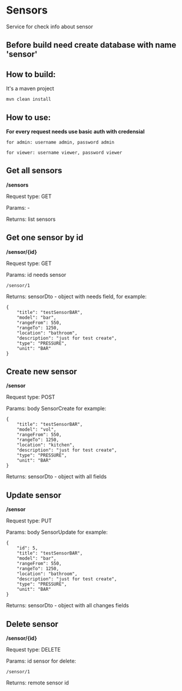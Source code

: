 # Sensors
Service for check info about sensor

## Before build need create database with name 'sensor'

## How to build:
It's a maven project
```
mvn clean install
```
## How to use:

**For every request needs use basic auth with credensial**

```
for admin: username admin, password admin
```

```
for viewer: username viewer, password viewer
```


## Get all sensors

**/sensors**  

Request type: GET  

Params: -

Returns: list sensors

## Get one sensor by id

**/sensor/{id}**

Request type: GET 

Params: id needs sensor
```
/sensor/1
```
Returns: sensorDto  - object with needs field, for example:
```
{
    "title": "testSensorBAR",
    "model": "bar",
    "rangeFrom": 550,
    "rangeTo": 1250,
    "location": "bathroom",
    "description": "just for test create",
    "type": "PRESSURE",
    "unit": "BAR"
}
```

## Create new sensor

**/sensor**  

Request type: POST  

Params: body SensorCreate for example:

```
{
    "title": "testSensorBAR",
    "model": "vol",
    "rangeFrom": 550,
    "rangeTo": 1250,
    "location": "kitchen",
    "description": "just for test create",
    "type": "PRESSURE",
    "unit": "BAR"
}
```

Returns: sensorDto  - object with all fields

## Update sensor

**/sensor**  

Request type: PUT  

Params: body SensorUpdate for example:

```
{
    "id": 5,
    "title": "testSensorBAR",
    "model": "bar",
    "rangeFrom": 550,
    "rangeTo": 1250,
    "location": "bathroom",
    "description": "just for test create",
    "type": "PRESSURE",
    "unit": "BAR"
}
```

Returns: sensorDto  - object with all changes fields

## Delete sensor

**/sensor/{id}**  

Request type: DELETE  

Params: id sensor for delete:

```
/sensor/1
```
Returns: remote sensor id
